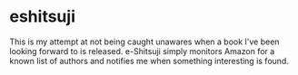eshitsuji
=========

This is my attempt at not being caught unawares when a book I've been looking forward to is released. e-Shitsuji simply
monitors Amazon for a known list of authors and notifies me when something interesting is found.
